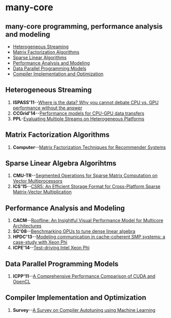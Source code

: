 # many-core
many-core programming, performance analysis and modeling
----

  * [Heterogeneous Streaming](#heterogeneous-streaming)
  * [Matrix Factorization Algorithms](#matrix-factorization-algorithms)
  * [Sparse Linear Algorithms](#sparse-linear-algebra-algorithms)
  * [Performance Analysis and Modeling](#performance-analysis-and-modeling)
  * [Data Parallel Programming Models](#data-parallel-programming-models)
  * [Compiler Implementation and Optimization](#compiler-implementation-and-optimization)


## Heterogeneous Streaming

1. **ISPASS'11**--[Where is the data? Why you cannot debate CPU vs. GPU performance without the answer](https://dl.acm.org/citation.cfm?id=2015535)
2. **CCGrid'14**--[Performance models for CPU-GPU data transfers](http://ieeexplore.ieee.org/document/6846436/)
3. **PPL**-[Evaluating Multiple Streams on Heterogeneous Platforms](https://www.worldscientific.com/doi/pdf/10.1142/S0129626416400028)

## Matrix Factorization Algorithms
1. **Computer**--[Matrix Factorization Techniques for Recommender Systems](http://dx.doi.org/10.1109/MC.2009.263)

## Sparse Linear Algebra Algorihtms
1. **CMU-TR**--[Segmented Operations for Sparse Matrix Computation on Vector Multiprocessors](http://www.cs.cmu.edu/~scandal/papers/CMU-CS-93-173.html)
2. **ICS'15**--[CSR5: An Efficient Storage Format for Cross-Platform Sparse Matrix-Vector Multiplication](https://doi.org/10.1145/2751205.2751209)

## Performance Analysis and Modeling
1. **CACM**--[Roofline: An Insightful Visual Performance Model for Multicore Architectures](https://doi.org/10.1145/1498765.1498785)
2. **SC'08**--[Benchmarking GPUs to tune dense linear algebra](https://dl.acm.org/citation.cfm?id=1413402&CFID=1028025465&CFTOKEN=63075180)
3. **HPDC'13**--[Modeling communication in cache-coherent SMP systems: a case-study with Xeon Phi](https://doi.org/10.1145/2462902.2462916)
4. **ICPE'14**--[Test-driving Intel Xeon Phi](https://doi.org/10.1145/2568088.2576799)

## Data Parallel Programming Models
1. **ICPP'11**--[A Comprehensive Performance Comparison of CUDA and OpenCL](https://doi.org/10.1109/ICPP.2011.45)

## Compiler Implementation and Optimization
1. **Survey**--[A Survey on Compiler Autotuning using Machine Learning](https://arxiv.org/pdf/1801.04405.pdf)
